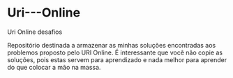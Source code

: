 # Uri---Online
Uri Online desafios

Repositório destinada a armazenar as minhas soluções encontradas aos problemos proposto pelo URI Online.
É interessante que você não copie as soluções, pois estas servem para aprendizado e nada melhor para aprender do que 
colocar a mão na massa.
